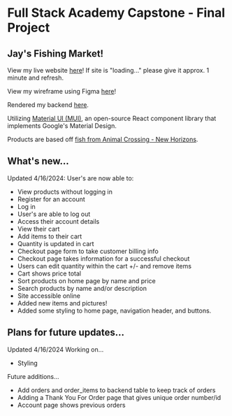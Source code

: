# Full Stack Academy Capstone - Final Project
## Jay's Fishing Market! 

View my live website [here](https://jays-fishing-market.netlify.app)! If site is "loading..." please give it approx. 1 minute and refresh. 

View my wireframe using Figma [here](https://www.figma.com/file/gaF3tD8S8R3tP2W4P4gk8C/jay-brdy's-Wireframe-for-Capstone-Project?type=whiteboard&node-id=0%3A1&t=cKUICFxSR8Jok0he-1)!

Rendered my backend [here](https://jays-fishing-market.onrender.com/api/products).

Utilizing [Material UI (MUI)](https://mui.com/material-ui/), an open-source React component library that implements Google's Material Design.

Products are based off [fish from Animal Crossing - New Horizons](https://animalcrossing.fandom.com/wiki/Fish_(New_Horizons)).

## What's new...
Updated 4/16/2024: User's are now able to:
* View products without logging in
* Register for an account
* Log in
* User's are able to log out
* Access their account details
* View their cart
* Add items to their cart
* Quantity is updated in cart
* Checkout page form to take customer billing info 
* Checkout page takes information for a successful checkout
* Users can edit quantity within the cart +/- and remove items
* Cart shows price total
* Sort products on home page by name and price
* Search products by name and/or description
* Site accessible online
* Added new items and pictures!
* Added some styling to home page, navigation header, and buttons.

## Plans for future updates...
Updated 4/16/2024 Working on...
* Styling 

Future additions...
* Add orders and order_items to backend table to keep track of orders
* Adding a Thank You For Order page that gives unique order number/id
* Account page shows previous orders

